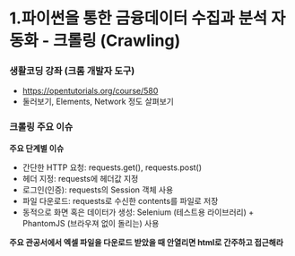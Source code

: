 # 1.파이썬을 통한 금융데이터 수집과 분석 자동화 - 크롤링 (Crawling)


### 생활코딩 강좌 (크롬 개발자 도구)
* https://opentutorials.org/course/580
* 둘러보기, Elements, Network 정도 살펴보기

### 크롤링 주요 이슈

**주요 단계별 이슈**

* 간단한 HTTP 요청: requests.get(), requests.post()
* 헤더 지정: requests에 헤더값 지정
* 로그인(인증): requests의 Session 객체 사용
* 파일 다운로드: requests로 수신한 contents를 파일로 저장
* 동적으로 화면 혹은 데이터가 생성: Selenium (테스트용 라이브러리) + PhantomJS (브라우져 없이 돌리는) 사용

**주요 관공서에서 엑셀 파일을 다운로드 받았을 때 안열리면 html로 간주하고 접근해라**

